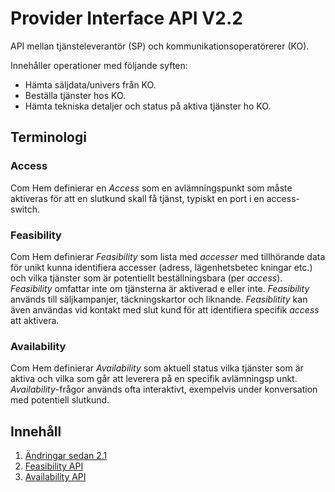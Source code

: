 # Provider Interface API V2.2

API mellan tjänsteleverantör (SP) och kommunikationsoperatörerer (KO).

Innehåller operationer med följande syften:
* Hämta säljdata/univers från KO.
* Beställa tjänster hos KO.
* Hämta tekniska detaljer och status på aktiva tjänster ho KO.

## Terminologi

### Access

Com Hem definierar en _Access_ som en avlämningspunkt som måste aktiveras för att en slutkund skall få tjänst, typiskt en port i en access-
switch.

### Feasibility

Com Hem definierar _Feasibility_ som lista med _accesser_ med tillhörande data för unikt kunna identifiera accesser (adress, lägenhetsbetec
kningar etc.) och vilka tjänster som är potentiellt beställningsbara (per _access_). _Feasibility_ omfattar inte om tjänsterna är aktiverad
e eller inte. _Feasibility_ används till säljkampanjer, täckningskartor och liknande. _Feasiblitity_ kan även användas vid kontakt med slut
kund för att identifiera specifik _access_ att aktivera.

### Availability

Com Hem definierar _Availability_ som aktuell status vilka tjänster som är aktiva och vilka som går att leverera på en specifik avlämningsp
unkt. _Availability_-frågor används ofta interaktivt, exempelvis under konversation med potentiell slutkund.

## Innehåll

1. [Ändringar sedan 2.1](changelog.md)
2. [Feasibility API](feasibility.md)
3. [Availability API](availability.md)
